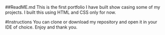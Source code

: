 ##ReadME.md
This is the first portfolio I have built show casing some of my projects.  I built this using HTML and CSS only for now.  

#Instructions
You can clone or download my repository and open it in your IDE of choice.  Enjoy and thank you.  